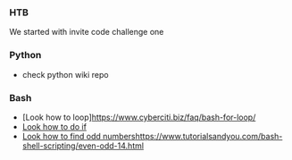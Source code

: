 ### HTB
We started with invite code challenge one

### Python
- check python wiki repo

### Bash
- [Look how to loop]https://www.cyberciti.biz/faq/bash-for-loop/
- [Look how to do if](https://unix.stackexchange.com/questions/255652/linux-bash-if-statement-inside-for-loop)
- [Look how to find odd numbers]()https://www.tutorialsandyou.com/bash-shell-scripting/even-odd-14.html
